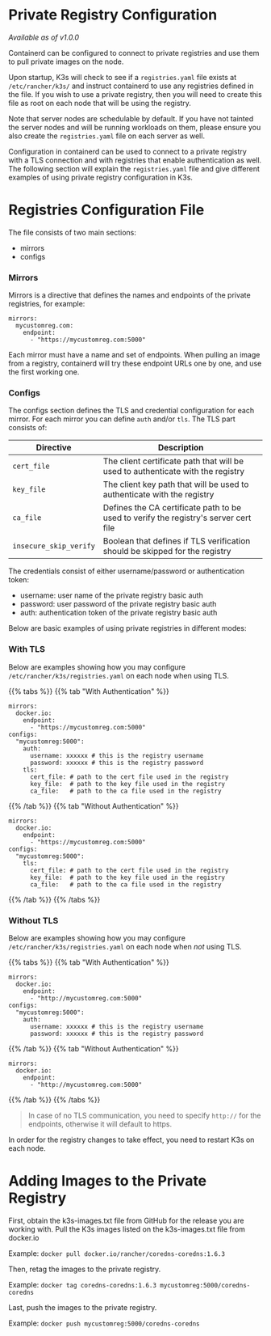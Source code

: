 
# Private Registry Configuration

_Available as of v1.0.0_

Containerd can be configured to connect to private registries and use them to pull private images on the node.

Upon startup, K3s will check to see if a `registries.yaml` file exists at `/etc/rancher/k3s/` and instruct containerd to use any registries defined in the file. If you wish to use a private registry, then you will need to create this file as root on each node that will be using the registry.

Note that server nodes are schedulable by default. If you have not tainted the server nodes and will be running workloads on them, please ensure you also create the `registries.yaml` file on each server as well.

Configuration in containerd can be used to connect to a private registry with a TLS connection and with registries that enable authentication as well. The following section will explain the `registries.yaml` file and give different examples of using private registry configuration in K3s.

# Registries Configuration File

The file consists of two main sections:

- mirrors
- configs

### Mirrors

Mirrors is a directive that defines the names and endpoints of the private registries, for example:

```
mirrors:
  mycustomreg.com:
    endpoint:
      - "https://mycustomreg.com:5000"
```

Each mirror must have a name and set of endpoints. When pulling an image from a registry, containerd will try these endpoint URLs one by one, and use the first working one.

### Configs

The configs section defines the TLS and credential configuration for each mirror. For each mirror you can define `auth` and/or `tls`. The TLS part consists of:

Directive | Description
----------|------------
`cert_file` | The client certificate path that will be used to authenticate with the registry
`key_file` | The client key path that will be used to authenticate with the registry
`ca_file` | Defines the CA certificate path to be used to verify the registry's server cert file
`insecure_skip_verify` | Boolean that defines if TLS verification should be skipped for the registry

The credentials consist of either username/password or authentication token:

- username: user name of the private registry basic auth
- password: user password of the private registry basic auth
- auth: authentication token of the private registry basic auth

Below are basic examples of using private registries in different modes:

### With TLS

Below are examples showing how you may configure `/etc/rancher/k3s/registries.yaml` on each node when using TLS.

{{% tabs %}}
{{% tab "With Authentication" %}}

```
mirrors:
  docker.io:
    endpoint:
      - "https://mycustomreg.com:5000"
configs:
  "mycustomreg:5000":
    auth:
      username: xxxxxx # this is the registry username
      password: xxxxxx # this is the registry password
    tls:
      cert_file: # path to the cert file used in the registry
      key_file:  # path to the key file used in the registry
      ca_file:   # path to the ca file used in the registry
```

{{% /tab %}}
{{% tab "Without Authentication" %}}

```
mirrors:
  docker.io:
    endpoint:
      - "https://mycustomreg.com:5000"
configs:
  "mycustomreg:5000":
    tls:
      cert_file: # path to the cert file used in the registry
      key_file:  # path to the key file used in the registry
      ca_file:   # path to the ca file used in the registry
```

{{% /tab %}}
{{% /tabs %}}

### Without TLS

Below are examples showing how you may configure `/etc/rancher/k3s/registries.yaml` on each node when _not_ using TLS.

{{% tabs %}}
{{% tab "With Authentication" %}}

```
mirrors:
  docker.io:
    endpoint:
      - "http://mycustomreg.com:5000"
configs:
  "mycustomreg:5000":
    auth:
      username: xxxxxx # this is the registry username
      password: xxxxxx # this is the registry password
```

{{% /tab %}}
{{% tab "Without Authentication" %}}

```
mirrors:
  docker.io:
    endpoint:
      - "http://mycustomreg.com:5000"
```

{{% /tab %}}
{{% /tabs %}}

> In case of no TLS communication, you need to specify `http://` for the endpoints, otherwise it will default to https.
 
In order for the registry changes to take effect, you need to restart K3s on each node.

# Adding Images to the Private Registry

First, obtain the k3s-images.txt file from GitHub for the release you are working with.
Pull the K3s images listed on the k3s-images.txt file from docker.io

Example: `docker pull docker.io/rancher/coredns-coredns:1.6.3`

Then, retag the images to the private registry.

Example: `docker tag coredns-coredns:1.6.3 mycustomreg:5000/coredns-coredns`

Last, push the images to the private registry.

Example: `docker push mycustomreg:5000/coredns-coredns`
